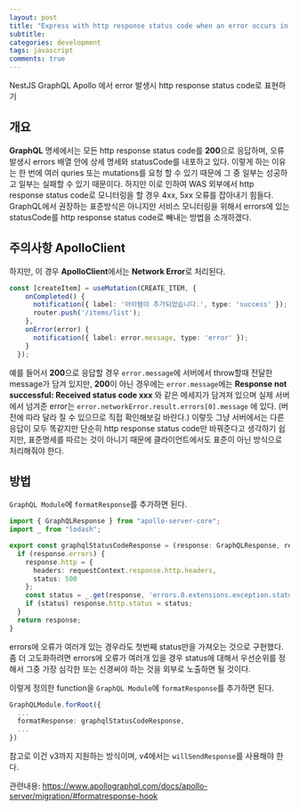 ```yaml
---
layout: post
title: "Express with http response status code when an error occurs in NestJS GraphQL Apollo"
subtitle:  
categories: development
tags: javascript
comments: true
---
```


NestJS GraphQL Apollo 에서 error 발생시 http response status code로 표현하기

## 개요

**GraphQL** 명세에서는 모든 http response status code를 **200**으로 응답하며, 오류 발생시 errors 배열 안에 상세 명세와 statusCode를 내포하고 있다. 이렇게 하는 이유는 한 번에 여러 quries 또는 mutations를 요청 할 수 있기 때문에 그 중 일부는 성공하고 일부는 실패할 수 있기 때문이다. 하지만 이로 인하여 WAS 외부에서 http response status code로 모니터링을 할 경우 4xx, 5xx 오류를 잡아내기 힘들다. GraphQL에서 권장하는 표준방식은 아니지만 서비스 모니터링을 위해서 errors에 있는 statusCode를 http response status code로 빼내는 방법을 소개하겠다.

## 주의사항 ApolloClient

하지만, 이 경우 **ApolloClient**에서는 **Network Error**로 처리된다. 

```typescript
const [createItem] = useMutation(CREATE_ITEM, {
    onCompleted() {
      notification({ label: '아이템이 추가되었습니다.', type: 'success' });
      router.push('/items/list');
    },
    onError(error) {
      notification({ label: error.message, type: 'error' });
    }
  });
```

예를 들어서 **200**으로 응답할 경우 `error.message`에 서버에서 throw할때 전달한 message가 담겨 있지만, **200**이 아닌 경우에는 `error.message`에는 **Response not successful: Received status code xxx** 와 같은 메세지가 담겨져 있으며 실제 서버에서 넘겨준 error는 `error.networkError.result.errors[0].message` 에 있다. (버전에 따라 달라 질 수 있으므로 직접 확인해보길 바란다.) 이렇듯 그냥 서버에서는 다른 응답이 모두 똑같지만 단순히 http response status code만 바꿔준다고 생각하기 쉽지만, 표준명세를 따르는 것이 아니기 때문에 클라이언트에서도 표준이 아닌 방식으로 처리해줘야 한다.

## 방법

`GraphQL Module`에 `formatResponse`를 추가하면 된다.

```typescript
import { GraphQLResponse } from "apollo-server-core";
import _ from "lodash";

export const graphqlStatusCodeResponse = (response: GraphQLResponse, requestContext) => {
  if (response.errors) {
    response.http = {
      headers: requestContext.response.http.headers,
      status: 500
    };
    const status = _.get(response, 'errors.0.extensions.exception.status', false);
    if (status) response.http.status = status;
  }
  return response;
}
```

errors에 오류가 여러개 있는 경우라도 첫번째 status만을 가져오는 것으로 구현했다. 좀 더 고도화하려면 errors에 오류가 여러개 있을 경우 status에 대해서 우선순위를 정해서 그중 가장 심각한 또는 신경써야 하는 것을 외부로 노출하면 될 것이다.

이렇게 정의한 function을 `GraphQL Module`에 `formatResponse`를 추가하면 된다.

```typescript
GraphQLModule.forRoot({
  ...
  formatResponse: graphqlStatusCodeResponse,
  ...
})
```

참고로 이건 v3까지 지원하는 방식이며, v4에서는 `willSendResponse`를 사용해야 한다.

관련내용: <https://www.apollographql.com/docs/apollo-server/migration/#formatresponse-hook>
